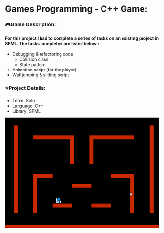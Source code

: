 <!-- Project Information -->
<div id="Project Imformation:">
  <h1>Games Programming - C++ Game:</h1>
  <h3>🎮Game Description:</h3>
  <h4>For this project I had to complete a series of tasks on an existing project in SFML. The tasks completed are listed below.:</h4>
  <ul>
    <li>Debugging & refactoring code
    <ul>
      <li> Collision class
      <li> State pattern
    </ul>
    <li>Animation script (for the player)
    <li>Wall jumping & sliding script
  </ul>
  <h3>⭐Project Details:</h3>
  <ul>
    <li>Team: Solo
    <li>Language: C++
    <li>Library: SFML
  </ul>
<!-- Project Image/Gif -->
  <img src="README-Images/GamesProgramming_Clip.gif"/>
</div>

